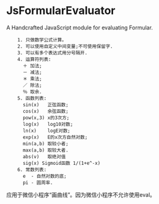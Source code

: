 # JsFormularEvaluator

A Handcrafted JavaScript module for evaluating Formular. 


        1. 只做数学公式计算。
        2. 可以使用自定义中间变量;不可使用保留字. 
        3. 可以有多个表达式用分号隔开.
        4. 运算符列表:
          ＋ 加法;
          － 减法;
          ＊ 乘法;
          ／ 除法;
          ％ 取余.
        5. 函数列表:
          sin(x)   正弦函数;
          cos(x)   余弦函数;
          pow(x,3) x的3次方;
          log(x)   log10对数;
          ln(x)    logE对数;
          exp(x)   E的x次方自然对数;
          min(a,b) 取较小者;
          max(a,b) 取较大者.
          abs(v)   取绝对值
          sig(x) Sigmoid函数 1/(1+e^-x)
        6. 常数列表:
          e  - 自然对数的底;
          pi - 圆周率.


应用于微信小程序“画曲线”。因为微信小程序不允许使用eval。
